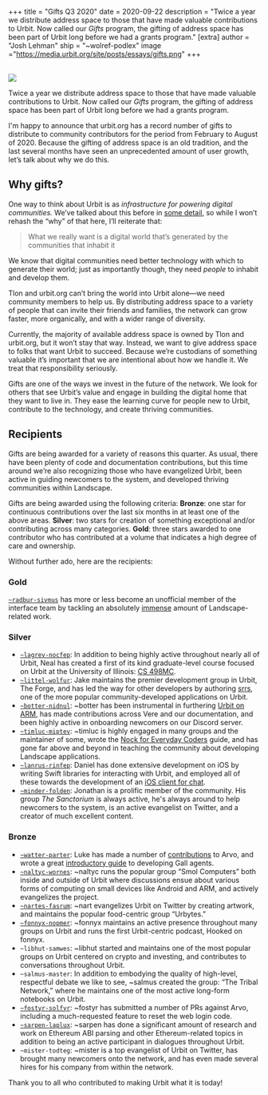 +++
title = "Gifts Q3 2020"
date = 2020-09-22
description = "Twice a year we distribute address space to those that have made valuable contributions to Urbit. Now called our *Gifts* program, the gifting of address space has been part of Urbit long before we had a grants program."
[extra]
author = "Josh Lehman"
ship = "~wolref-podlex"
image ="https://media.urbit.org/site/posts/essays/gifts.png"
+++

<br>

<img class="ba" src="https://media.urbit.org/site/posts/essays/gifts.png">

<br>

Twice a year we distribute address space to those that have made valuable contributions to Urbit. Now called our *Gifts* program, the gifting of address space has been part of Urbit long before we had a grants program.

I'm happy to announce that urbit.org has a record number of gifts to distribute to community contributors for the period from February to August of 2020. Because the gifting of address space is an old tradition, and the last several months have seen an unprecedented amount of user growth, let’s talk about why we do this.

## Why gifts?
One way to think about Urbit is as *infrastructure for powering digital communities.* We’ve talked about this before in [some detail](https://urbit.org/blog/urbit-is-for-communities/), so while I won’t rehash the “why” of that here, I’ll reiterate that:

> What we really want is a digital world that’s generated by the communities that inhabit it

We know that digital communities need better technology with which to generate their world; just as importantly though, they need *people* to inhabit and develop them. 

Tlon and urbit.org can’t bring the world into Urbit alone—we need community members to help us. By distributing address space to a variety of people that can invite their friends and families, the network can grow faster, more organically, and with a wider range of diversity.

Currently, the majority of available address space is owned by Tlon and urbit.org, but it won’t  stay that way. Instead, we want to give address space to folks that want Urbit to succeed. Because we’re custodians of something valuable it’s important that we are intentional about how we handle it. We treat that responsibility seriously.

Gifts are one of the ways we invest in the future of the network. We look for others that see Urbit’s value and engage in building the digital home that they want to live in. They ease the learning curve for people new to Urbit, contribute to the technology, and create thriving communities.

## Recipients
Gifts are being awarded for a variety of reasons this quarter. As usual, there have been plenty of code and documentation contributions, but this time around we’re also recognizing those who have evangelized Urbit, been active in guiding newcomers to the system, and developed thriving communities within Landscape.

Gifts are being awarded using the following criteria: 
**Bronze**: one star for continuous contributions over the last six months in at least one of the above areas.
**Silver**: two stars for creation of something exceptional and/or contributing across many categories.
**Gold**: three stars awarded to one contributor who has contributed at a volume that indicates a high degree of care and ownership.

Without further ado, here are the recipients:

### Gold
[`~radbur-sivmus`](https://github.com/tylershuster) has more or less become an unofficial member of the interface team by tackling an absolutely [immense](https://github.com/urbit/urbit/pulls?q=is%3Apr+author%3Atylershuster+) amount of Landscape-related work.

### Silver
- [`~lagrev-nocfep`](https://github.com/davis68): In addition to being highly active throughout nearly all of Urbit, Neal has created a first of its kind graduate-level course focused on Urbit at the University of Illinois: [CS 498MC](https://relate.cs.illinois.edu/course/cs498mc-fa20/).
- [`~littel-wolfur`](https://github.com/ryjm): Jake maintains the premier development group in Urbit, The Forge, and has led the way for other developers by authoring [srrs](https://github.com/ryjm/srrs), one of the more popular community-developed applications on Urbit.
- [`~botter-nidnul`](https://github.com/botter-nidnul): ~botter has been instrumental in furthering [Urbit on ARM](https://botter-nidnul.github.io/), has made contributions across Vere and our documentation, and been highly active in onboarding newcomers on our Discord server.
- [`~timluc-miptev`](https://github.com/timlucmiptev): ~timluc is highly engaged in many groups and the maintainer of some, wrote the [Nock for Everyday Coders](https://blog.timlucmiptev.space/part1.html) guide, and has gone far above and beyond in teaching the community about developing Landscape applications.
- [`~lanrus-rinfep`](https://github.com/dclelland): Daniel has done extensive development on iOS by writing Swift libraries for interacting with Urbit, and employed all of these towards the development of an [iOS client for chat](https://github.com/dclelland/UrsusChat).
- [`~minder-folden`](https://twitter.com/the_pritchard): Jonathan is a prolific member of the community. His group *The Sanctorium* is always active, he's always around to help newcomers to the system, is an active evangelist on Twitter, and a creator of much excellent content.

### Bronze
- [`~watter-parter`](https://github.com/lukechampine): Luke has made a number of [contributions](https://github.com/urbit/urbit/pulls?q=is%3Apr+is%3Aclosed+author%3Alukechampine) to Arvo, and wrote a great [introductory guide](https://github.com/lukechampine/rote) to developing Gall agents.
- [`~naltyc-wornes`](https://github.com/JohnELester): ~naltyc runs the popular group “Smol Computers” both inside and outside of Urbit where discussions ensue about various forms of computing on small devices like Android and ARM, and actively evangelizes the project.
- [`~nartes-fasrum`](https://twitter.com/nartesfasrum): ~nart evangelizes Urbit on Twitter by creating artwork, and maintains the popular food-centric group “Urbytes.”
- [`~fonnyx-nopmer`](https://twitter.com/fonnyx_nopmer): ~fonnyx maintains an active presence throughout many groups on Urbit and runs the first Urbit-centric podcast, Hooked on fonnyx.
- `~libhut-samwes`: ~libhut started and maintains one of the most popular groups on Urbit centered on crypto and investing, and contributes to conversations throughout Urbit. 
- `~salmus-master`: In addition to embodying the quality of high-level, respectful debate we like to see, ~salmus created the group: “The Tribal Network,” where he maintains one of the most active long-form notebooks on Urbit.
- [`~fostyr-solfyr`](https://github.com/cmarcelo): ~fostyr has submitted a number of PRs against Arvo, including a much-requested feature to reset the web login code.
- [`~sarpen-laplux`](https://github.com/xiphiness): ~sarpen has done a significant amount of research and work on Ethereum ABI parsing and other Ethereum-related topics in addition to being an active participant in dialogues throughout Urbit.
- `~mister-todteg`: ~mister is a top evangelist of Urbit on Twitter, has brought many newcomers onto the network, and has even made several hires for his company from within the network.

Thank you to all who contributed to making Urbit what it is today!
